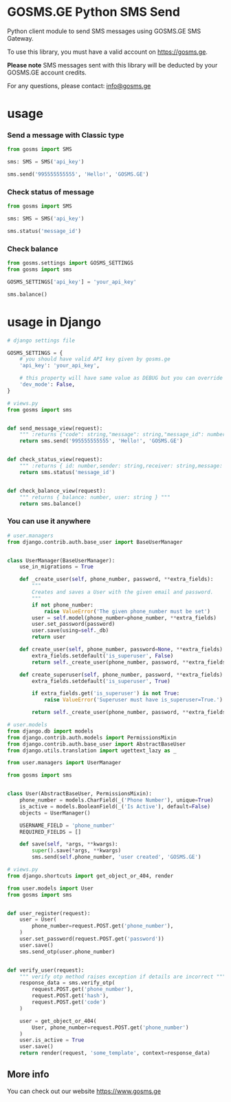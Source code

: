 # GOSMS.GE Python SMS Send

Python client module to send SMS messages using GOSMS.GE SMS Gateway.

To use this library, you must have a valid account on https://gosms.ge.

**Please note** SMS messages sent with this library will be deducted by your GOSMS.GE account credits.

For any questions, please contact: info@gosms.ge

# usage

### Send a message with Classic type

```python
from gosms import SMS

sms: SMS = SMS('api_key')

sms.send('995555555555', 'Hello!', 'GOSMS.GE')
```

### Check status of message

```python
from gosms import SMS

sms: SMS = SMS('api_key')

sms.status('message_id')
```

### Check balance

```python
from gosms.settings import GOSMS_SETTINGS
from gosms import sms

GOSMS_SETTINGS['api_key'] = 'your_api_key'

sms.balance()
```

# usage in Django

```python
# django settings file

GOSMS_SETTINGS = {
    # you should have valid API key given by gosms.ge
    'api_key': 'your_api_key',

    # this property will have same value as DEBUG but you can override it here
    'dev_mode': False,
}
```

```python
# views.py
from gosms import sms


def send_message_view(request):
    """ :returns {"code": string,"message": string,"message_id": number,"balance": number,"user": string} """
    return sms.send('995555555555', 'Hello!', 'GOSMS.GE')


def check_status_view(request):
    """ :returns { id: number,sender: string,receiver: string,message: string',message_id: string,amount: number,status: string } """
    return sms.status('message_id')


def check_balance_view(request):
    """ returns { balance: number, user: string } """
    return sms.balance()
```

### You can use it anywhere

```python
# user.managers
from django.contrib.auth.base_user import BaseUserManager


class UserManager(BaseUserManager):
    use_in_migrations = True

    def _create_user(self, phone_number, password, **extra_fields):
        """
        Creates and saves a User with the given email and password.
        """
        if not phone_number:
            raise ValueError('The given phone_number must be set')
        user = self.model(phone_number=phone_number, **extra_fields)
        user.set_password(password)
        user.save(using=self._db)
        return user

    def create_user(self, phone_number, password=None, **extra_fields):
        extra_fields.setdefault('is_superuser', False)
        return self._create_user(phone_number, password, **extra_fields)

    def create_superuser(self, phone_number, password, **extra_fields):
        extra_fields.setdefault('is_superuser', True)

        if extra_fields.get('is_superuser') is not True:
            raise ValueError('Superuser must have is_superuser=True.')

        return self._create_user(phone_number, password, **extra_fields)
```

```python
# user.models
from django.db import models
from django.contrib.auth.models import PermissionsMixin
from django.contrib.auth.base_user import AbstractBaseUser
from django.utils.translation import ugettext_lazy as _

from user.managers import UserManager

from gosms import sms


class User(AbstractBaseUser, PermissionsMixin):
    phone_number = models.CharField(_('Phone Number'), unique=True)
    is_active = models.BooleanField(_('Is Active'), default=False)
    objects = UserManager()

    USERNAME_FIELD = 'phone_number'
    REQUIRED_FIELDS = []

    def save(self, *args, **kwargs):
        super().save(*args, **kwargs)
        sms.send(self.phone_number, 'user created', 'GOSMS.GE')
```

```python
# views.py
from django.shortcuts import get_object_or_404, render

from user.models import User
from gosms import sms


def user_register(request):
    user = User(
        phone_number=request.POST.get('phone_number'),
    )
    user.set_password(request.POST.get('password'))
    user.save()
    sms.send_otp(user.phone_number)


def verify_user(request):
    """ verify otp method raises exception if details are incorrect """
    response_data = sms.verify_otp(
        request.POST.get('phone_number'),
        request.POST.get('hash'),
        request.POST.get('code')
    )

    user = get_object_or_404(
        User, phone_number=request.POST.get('phone_number')
    )
    user.is_active = True
    user.save()
    return render(request, 'some_template', context=response_data)
```

## More info

You can check out our website https://www.gosms.ge

